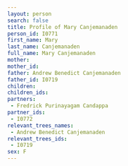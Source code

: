 ```yaml
---
layout: person
search: false
title: Profile of Mary Canjemanaden
person_id: I0771
first_name: Mary
last_name: Canjemanaden
full_name: Mary Canjemanaden
mother: 
mother_id: 
father: Andrew Benedict Canjemanaden
father_id: I0719
children:
children_ids:
partners:
 - Fredrick Purinayagam Candappa
partner_ids:
 - I0772
relevant_trees_names:
 - Andrew Benedict Canjemanaden
relevant_trees_ids:
 - I0719
sex: F
---
```


